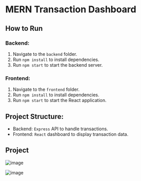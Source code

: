 # MERN Transaction Dashboard

## How to Run

### Backend:
1. Navigate to the `backend` folder.
2. Run `npm install` to install dependencies.
3. Run `npm start` to start the backend server.

### Frontend:
1. Navigate to the `frontend` folder.
2. Run `npm install` to install dependencies.
3. Run `npm start` to start the React application.

## Project Structure:
- Backend: `Express` API to handle transactions.
- Frontend: `React` dashboard to display transaction data.

## Project
![image](https://github.com/user-attachments/assets/19ddfe05-3630-427e-a403-b935a6179b24)

![image](https://github.com/user-attachments/assets/d605e76f-24dc-4ab2-8425-4596efa35d48)


